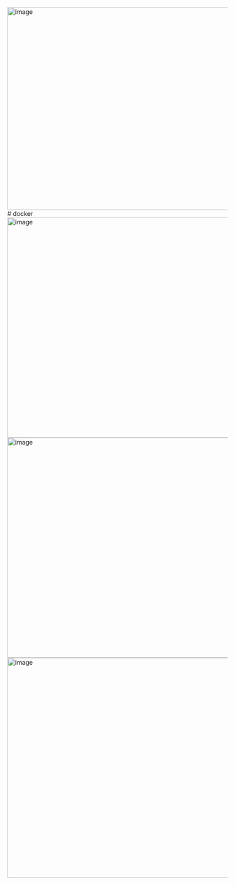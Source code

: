 <img width="682" height="464" alt="image" src="https://github.com/user-attachments/assets/3d938845-04ef-4c37-96d1-d8e92cce2fc1" />
# docker
<img width="960" height="504" alt="image" src="https://github.com/user-attachments/assets/fc883eba-257b-43f6-8545-71f1bc363071" />

<img width="960" height="504" alt="image" src="https://github.com/user-attachments/assets/8cfc41c8-7e68-4b07-a92d-ff8bdec42269" />

<img width="960" height="504" alt="image" src="https://github.com/user-attachments/assets/b8a42721-a73b-4a82-88da-b2994c288cc3" />

